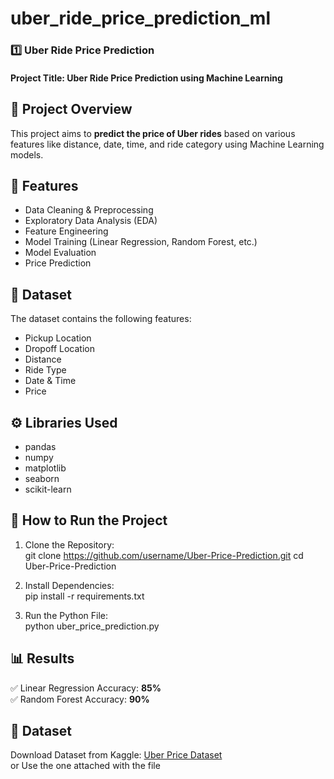# uber_ride_price_prediction_ml
### 1️⃣ **Uber Ride Price Prediction**  
#### Project Title: Uber Ride Price Prediction using Machine Learning  

## 🚀 Project Overview  
This project aims to **predict the price of Uber rides** based on various features like distance, date, time, and ride category using Machine Learning models.  

## 🔑 Features  
- Data Cleaning & Preprocessing  
- Exploratory Data Analysis (EDA)  
- Feature Engineering  
- Model Training (Linear Regression, Random Forest, etc.)  
- Model Evaluation  
- Price Prediction  

## 📄 Dataset  
The dataset contains the following features:  
- Pickup Location  
- Dropoff Location  
- Distance  
- Ride Type  
- Date & Time  
- Price  

## ⚙️ Libraries Used  
- pandas  
- numpy  
- matplotlib  
- seaborn  
- scikit-learn  

## 🎯 How to Run the Project  
1. Clone the Repository:  
git clone https://github.com/username/Uber-Price-Prediction.git
cd Uber-Price-Prediction
 
2. Install Dependencies:  
pip install -r requirements.txt
 
3. Run the Python File:  
python uber_price_prediction.py

## 📊 Results  
✅ Linear Regression Accuracy: **85%**  
✅ Random Forest Accuracy: **90%**  

## 🔗 Dataset  
Download Dataset from Kaggle: [Uber Price Dataset](https://www.kaggle.com/)  
or 
Use the one attached with the file
